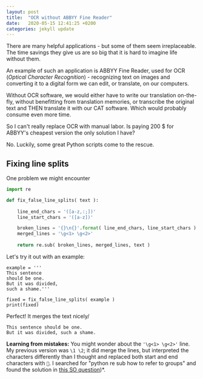 ```yaml
---
layout: post
title:  "OCR without ABBYY Fine Reader"
date:   2020-05-15 12:41:25 +0200
categories: jekyll update
---
```


There are many helpful applications - but some of them seem irreplaceable. The time savings they give us are so big that it is hard to imagine life without them.

An example of such an application is ABBYY Fine Reader, used for OCR (*Optical Character Recognition*) - recognizing text on images and converting it to a digital form we can edit, or translate, on our computers.

Without OCR software, we would either have to write our translation on-the-fly, without benefitting from translation memories, or transcribe the original text and THEN translate it with our CAT software. Which would probably consume even more time.

So I can't really replace OCR with manual labor. Is paying 200 $ for ABBYY's cheapest version the only solution I have?

No. Luckily, some great Python scripts come to the rescue.

## Fixing line splits

One problem we might encounter 

```python
import re

def fix_false_line_splits( text ):
    
    line_end_chars = '([a-z,:;])'
    line_start_chars = '([a-z])'

    broken_lines = '{}\n{}'.format( line_end_chars, line_start_chars )
    merged_lines = '\g<1> \g<2>'
    
    return re.sub( broken_lines, merged_lines, text )
```

Let's try it out with an example:

```
example = '''
This sentence
should be one.
But it was divided,
such a shame.'''

fixed = fix_false_line_splits( example )
print(fixed)
```

Perfect! It merges the text nicely/

```
This sentence should be one.
But it was divided, such a shame.
```

**Learning from mistakes:**
You might wonder about the `'\g<1> \g<2>'` line. My previous version was `\1 \2`; it did merge the lines, but interpreted the characters differently than I thought and replaced both start and end characters with ``. I searched for "python re sub how to refer to groups" and found the solution in [this SO question](https://stackoverflow.com/questions/5984633/python-re-sub-group-number-after-number))*.


